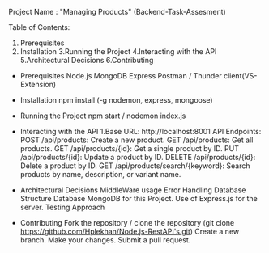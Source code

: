 Project Name : "Managing Products"
(Backend-Task-Assesment)

Table of Contents:
1. Prerequisites
2. Installation
3.Running the Project
4.Interacting with the API
5.Architectural Decisions
6.Contributing

* Prerequisites
    Node.js
    MongoDB
    Express
    Postman / Thunder client(VS-Extension)
  
  
* Installation
  npm install (-g nodemon, express, mongoose)

* Running the Project
  npm start / nodemon index.js

* Interacting with the API
  1.Base URL: http://localhost:8001
    API Endpoints:
      POST /api/products: Create a new product.
      GET /api/products: Get all products.
      GET /api/products/{id}: Get a single product by ID.
      PUT /api/products/{id}: Update a product by ID.
      DELETE /api/products/{id}: Delete a product by ID.
      GET /api/products/search/{keyword}: Search products by name, description, or variant name.

* Architectural Decisions
    MiddleWare usage
    Error Handling
    Database Structure
    Database MongoDB for this Project.
    Use of Express.js for the server.
    Testing Approach

* Contributing
    Fork the repository / clone the repository (git clone https://github.com/Hplekhan/Node.js-RestAPI's.git)
    Create a new branch.
    Make your changes.
    Submit a pull request. 

  
